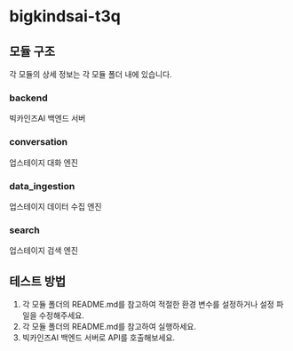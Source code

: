 # bigkindsai-t3q

## 모듈 구조
각 모듈의 상세 정보는 각 모듈 폴더 내에 있습니다.

### backend
빅카인즈AI 백엔드 서버

### conversation
업스테이지 대화 엔진

### data_ingestion
업스테이지 데이터 수집 엔진

### search
업스테이지 검색 엔진



## 테스트 방법
1. 각 모듈 폴더의 README.md를 참고하여 적절한 환경 변수를 설정하거나 설정 파일을 수정해주세요.
2. 각 모듈 폴더의 README.md를 참고하여 실행하세요.
3. 빅카인즈AI 백엔드 서버로 API를 호출해보세요.
